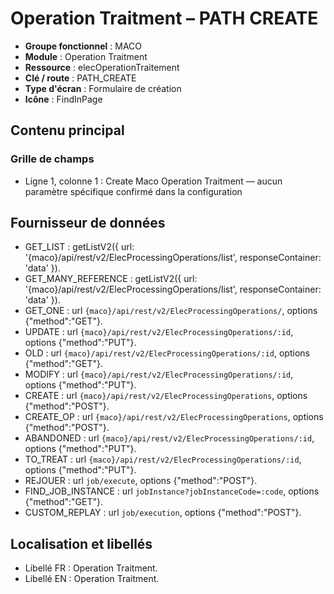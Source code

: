 # Operation Traitment – PATH CREATE

- **Groupe fonctionnel** : MACO
- **Module** : Operation Traitment
- **Ressource** : elecOperationTraitement
- **Clé / route** : PATH_CREATE
- **Type d'écran** : Formulaire de création
- **Icône** : FindInPage

## Contenu principal
### Grille de champs
- Ligne 1, colonne 1 : Create Maco Operation Traitment — aucun paramètre spécifique confirmé dans la configuration

## Fournisseur de données
- GET_LIST : getListV2({
  url: '{maco}/api/rest/v2/ElecProcessingOperations/list',
  responseContainer: 'data'
}).
- GET_MANY_REFERENCE : getListV2({
  url: '{maco}/api/rest/v2/ElecProcessingOperations/list',
  responseContainer: 'data'
}).
- GET_ONE : url `{maco}/api/rest/v2/ElecProcessingOperations/`, options {"method":"GET"}.
- UPDATE : url `{maco}/api/rest/v2/ElecProcessingOperations/:id`, options {"method":"PUT"}.
- OLD : url `{maco}/api/rest/v2/ElecProcessingOperations/:id`, options {"method":"GET"}.
- MODIFY : url `{maco}/api/rest/v2/ElecProcessingOperations/:id`, options {"method":"PUT"}.
- CREATE : url `{maco}/api/rest/v2/ElecProcessingOperations`, options {"method":"POST"}.
- CREATE_OP : url `{maco}/api/rest/v2/ElecProcessingOperations`, options {"method":"POST"}.
- ABANDONED : url `{maco}/api/rest/v2/ElecProcessingOperations/:id`, options {"method":"PUT"}.
- TO_TREAT : url `{maco}/api/rest/v2/ElecProcessingOperations/:id`, options {"method":"PUT"}.
- REJOUER : url `job/execute`, options {"method":"POST"}.
- FIND_JOB_INSTANCE : url `jobInstance?jobInstanceCode=:code`, options {"method":"GET"}.
- CUSTOM_REPLAY : url `job/execution`, options {"method":"POST"}.

## Localisation et libellés
- Libellé FR : Operation Traitment.
- Libellé EN : Operation Traitment.